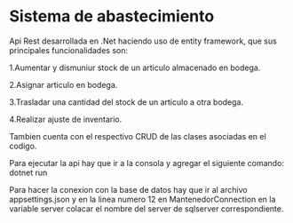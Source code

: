 # Sistema de abastecimiento 

Api Rest desarrollada en .Net haciendo uso de entity framework, que sus principales funcionalidades son: 

1.Aumentar y dismuniur stock de un articulo almacenado en bodega.

2.Asignar articulo en bodega.

3.Trasladar una cantidad del stock de un articulo a otra bodega.

4.Realizar ajuste de inventario. 

Tambien cuenta con el respectivo CRUD de las clases asociadas en el codigo. 

Para ejecutar la api hay que ir a la consola y agregar el siguiente comando: 
dotnet run 

Para hacer la conexion con la base de datos hay que ir al archivo appsettings.json y en la linea numero 12 en MantenedorConnection en la variable server colacar el nombre del server de sqlserver correspondiente. 
